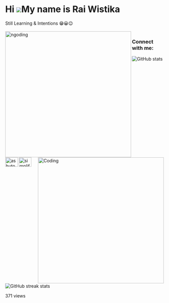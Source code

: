 Hi ![](https://user-images.githubusercontent.com/18350557/176309783-0785949b-9127-417c-8b55-ab5a4333674e.gif)My name is Rai Wistika
===================================================================================================================================

Still Learning & Intentions 😁😀😉
<br><br>
<img align = "left" alt="ngoding" width="400"  src="https://camo.githubusercontent.com/8bf6f6d78abc81fcf9c49f10649423e73ea44bc248e83aaae8759d401c829a84/68747470733a2f2f70687973696373677572756b756c2e66696c65732e776f726470726573732e636f6d2f323031392f30322f6368617261637465722d312e676966">


<img align="right" alt="Coding" width="400"  src="https://media.tenor.com/rePDfDWO3XoAAAAd/hacking.gif">

<h3 align="left">Connect with me:</h3>
<p align="left">
<a href="https://www.linkedin.com/in/ketut-gede-rai-wistika-putra-095303237/" target="blank"><img align="left" src="https://raw.githubusercontent.com/rahuldkjain/github-profile-readme-generator/master/src/images/icons/Social/linked-in-alt.svg" alt="ashutosh mishra" height="30" width="40" /></a>
<a href="https://www.instagram.com/" target="blank"><img align="left" src="https://raw.githubusercontent.com/rahuldkjain/github-profile-readme-generator/master/src/images/icons/Social/instagram.svg" alt="simplified_learner" height="30" width="40" /></a>


![GitHub stats](https://github-readme-stats.vercel.app/api?username=goznt&show_icons=true&count_private=true)

![GitHub streak stats](https://github-readme-streak-stats.herokuapp.com/?user=goznt)

371 views
